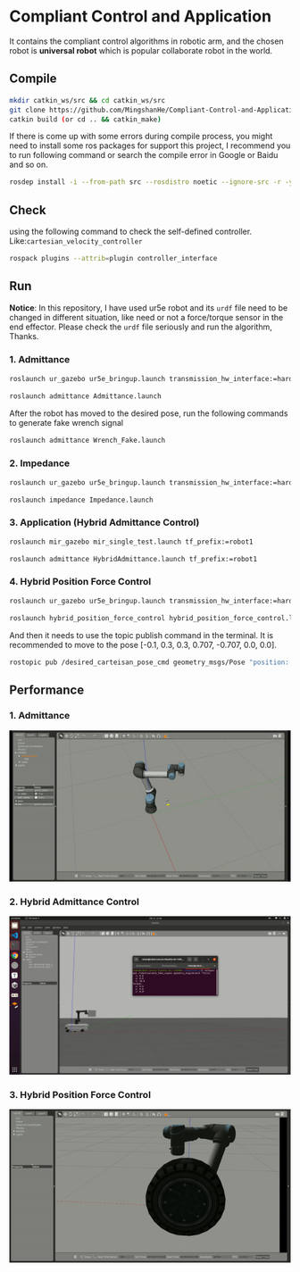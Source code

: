 # Compliant Control and Application

  It contains the compliant control algorithms in robotic arm, and the chosen robot is **universal robot** which is popular collaborate robot in the world.

## Compile

```bash
mkdir catkin_ws/src && cd catkin_ws/src
git clone https://github.com/MingshanHe/Compliant-Control-and-Application.git
catkin build (or cd .. && catkin_make)
```
If there is come up with some errors during compile process, you might need to install some ros packages for support this project, I recommend you to run following command or search the compile error in Google or Baidu and so on.
```bash
rosdep install -i --from-path src --rosdistro noetic --ignore-src -r -y
```
## Check

using the following command to check the self-defined controller. Like:`cartesian_velocity_controller`

```bash
rospack plugins --attrib=plugin controller_interface
```

## Run

  **Notice**: In this repository, I have used ur5e robot and its `urdf` file need to be changed in different situation, like need or not a force/torque sensor in the end effector. Please check the `urdf` file seriously and run the algorithm, Thanks.

### 1. Admittance

```bash
roslaunch ur_gazebo ur5e_bringup.launch transmission_hw_interface:=hardware_interface/PositionJointInterface specified_controller:=cartesian_velocity_controller
```

```bash
roslaunch admittance Admittance.launch
```

After the robot has moved to the desired pose, run the following commands to generate fake wrench signal

```bash
roslaunch admittance Wrench_Fake.launch
```

### 2. Impedance

```bash
roslaunch ur_gazebo ur5e_bringup.launch transmission_hw_interface:=hardware_interface/EffortJointInterface specified_controller:=joint_torque_controller
```

```
roslaunch impedance Impedance.launch
```

### 3. Application (Hybrid Admittance Control)

```bash
roslaunch mir_gazebo mir_single_test.launch tf_prefix:=robot1
```

```
roslaunch admittance HybridAdmittance.launch tf_prefix:=robot1
```

### 4. Hybrid Position Force Control

```bash
roslaunch ur_gazebo ur5e_bringup.launch transmission_hw_interface:=hardware_interface/PositionJointInterface specified_controller:=cartesian_velocity_controller environment:=polish
```

```bash
roslaunch hybrid_position_force_control hybrid_position_force_control.launch
```

  And then it needs to use the topic publish command in the terminal. It is recommended to move to the pose [-0.1, 0.3, 0.3, 0.707, -0.707, 0.0, 0.0]. 

```bash
rostopic pub /desired_carteisan_pose_cmd geometry_msgs/Pose "position: x: -0.10 y: 0.30 z: 0.30 orientation: x: 0.707 y: -0.707 z: 0.0 w: 0.0" 
```



## Performance

### 1. Admittance

![1](Image/Admittance.gif)

### 2. Hybrid Admittance Control
![2](Image/Hybrid_Admittance.gif)

### 3. Hybrid Position Force Control

![3](Image/Hybrid_Position_Force_Control.gif)

